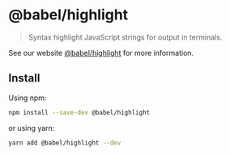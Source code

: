 # @babel/highlight

> Syntax highlight JavaScript strings for output in terminals.

See our website [@babel/highlight](https://babeljs.io/docs/babel-highlight) for more information.

## Install

Using npm:

```sh
npm install --save-dev @babel/highlight
```

or using yarn:

```sh
yarn add @babel/highlight --dev
```

